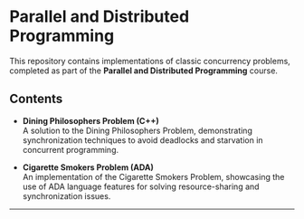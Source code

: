 # Parallel and Distributed Programming

This repository contains implementations of classic concurrency problems, completed as part of the **Parallel and Distributed Programming** course.

## Contents

- **Dining Philosophers Problem (C++)**  
  A solution to the Dining Philosophers Problem, demonstrating synchronization techniques to avoid deadlocks and starvation in concurrent programming.

- **Cigarette Smokers Problem (ADA)**  
  An implementation of the Cigarette Smokers Problem, showcasing the use of ADA language features for solving resource-sharing and synchronization issues.

---
